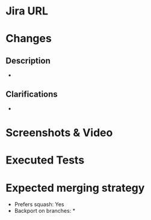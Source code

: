 # Jira URL

<!-- Add the link to the corresponding JIRA issue referenced in a commit message. Unless this is a [Misc] commit,
see https://dev.xwiki.org/xwiki/bin/view/Community/DevelopmentPractices#HRule:Don27tcreateunnecessaryissues
-->

# Changes

## Description

<!-- Describe the main changes brought in this PR. -->

*

## Clarifications

<!-- Provide extra hints to make it easier to understand the PR. Those could be:
* Explanation of choices made in this PR
* Anchor towards extra resources needed to understand the context of this PR (e.g., a forum proposal).
* Links to other issues this issue depends on
-->

*

# Screenshots & Video

<!-- If this PR introduces any UI change, it's recommended to highlight it with before/after screenshots 
or even a screen recording for complex interactions. 
-->

# Executed Tests

<!-- Especially important for regression fixes. 
Indicate how changes were tested (e.g., what maven commands were run to validate them).
-->

# Expected merging strategy

* Prefers squash: Yes <!-- No — Explain why. -->
* Backport on branches:
  * 